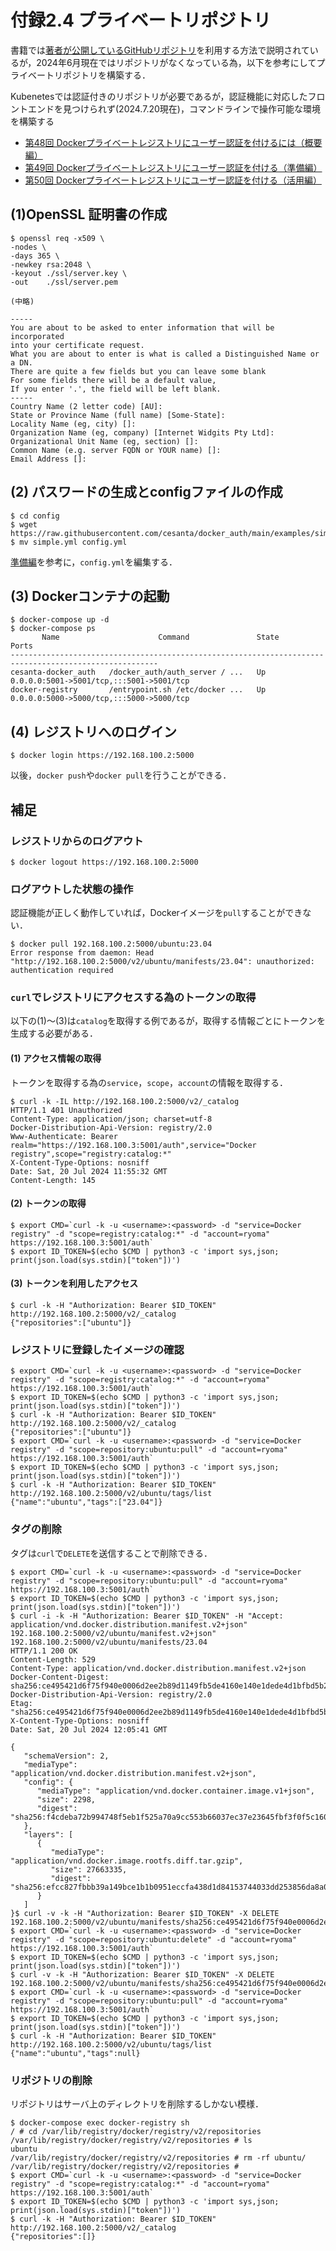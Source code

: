 # 付録2.4 プライベートリポジトリ

書籍では[著者が公開しているGitHubリポジトリ](https://github.com/takara9/registry)を利用する方法で説明されているが，2024年6月現在ではリポジトリがなくなっている為，以下を参考にしてプライベートリポジトリを構築する．

Kubenetesでは認証付きのリポジトリが必要であるが，認証機能に対応したフロントエンドを見つけられず(2024.7.20現在)，コマンドラインで操作可能な環境を構築する

- [第48回 Dockerプライベートレジストリにユーザー認証を付けるには（概要編）](https://www.itmedia.co.jp/enterprise/articles/1709/25/news017.html)
- [第49回 Dockerプライベートレジストリにユーザー認証を付ける（準備編）](https://www.itmedia.co.jp/enterprise/articles/1710/02/news018.html)
- [第50回 Dockerプライベートレジストリにユーザー認証を付ける（活用編）](https://www.itmedia.co.jp/enterprise/articles/1710/16/news016.html)

## (1)OpenSSL 証明書の作成

```
$ openssl req -x509 \
-nodes \
-days 365 \
-newkey rsa:2048 \
-keyout ./ssl/server.key \
-out    ./ssl/server.pem

(中略)

-----
You are about to be asked to enter information that will be incorporated
into your certificate request.
What you are about to enter is what is called a Distinguished Name or a DN.
There are quite a few fields but you can leave some blank
For some fields there will be a default value,
If you enter '.', the field will be left blank.
-----
Country Name (2 letter code) [AU]:
State or Province Name (full name) [Some-State]:
Locality Name (eg, city) []:
Organization Name (eg, company) [Internet Widgits Pty Ltd]:
Organizational Unit Name (eg, section) []:
Common Name (e.g. server FQDN or YOUR name) []:
Email Address []:
```

## (2) パスワードの生成とconfigファイルの作成

```
$ cd config
$ wget https://raw.githubusercontent.com/cesanta/docker_auth/main/examples/simple.yml
$ mv simple.yml config.yml
```

[準備編](https://www.itmedia.co.jp/enterprise/articles/1710/02/news018.html)を参考に，`config.yml`を編集する．

## (3) Dockerコンテナの起動

```
$ docker-compose up -d
$ docker-compose ps
       Name                      Command               State                    Ports
-------------------------------------------------------------------------------------------------------
cesanta-docker_auth   /docker_auth/auth_server / ...   Up      0.0.0.0:5001->5001/tcp,:::5001->5001/tcp
docker-registry       /entrypoint.sh /etc/docker ...   Up      0.0.0.0:5000->5000/tcp,:::5000->5000/tcp
```

## (4) レジストリへのログイン

```
$ docker login https://192.168.100.2:5000
```

以後，`docker push`や`docker pull`を行うことができる．

## 補足

### レジストリからのログアウト

```
$ docker logout https://192.168.100.2:5000
```

### ログアウトした状態の操作

認証機能が正しく動作していれば，Dockerイメージを`pull`することができない．

```
$ docker pull 192.168.100.2:5000/ubuntu:23.04
Error response from daemon: Head "http://192.168.100.2:5000/v2/ubuntu/manifests/23.04": unauthorized: authentication required
```

### `curl`でレジストリにアクセスする為のトークンの取得

以下の(1)～(3)は`catalog`を取得する例であるが，取得する情報ごとにトークンを生成する必要がある．

#### (1) アクセス情報の取得

トークンを取得する為の`service`，`scope`，`account`の情報を取得する．

```
$ curl -k -IL http://192.168.100.2:5000/v2/_catalog
HTTP/1.1 401 Unauthorized
Content-Type: application/json; charset=utf-8
Docker-Distribution-Api-Version: registry/2.0
Www-Authenticate: Bearer realm="https://192.168.100.3:5001/auth",service="Docker registry",scope="registry:catalog:*"
X-Content-Type-Options: nosniff
Date: Sat, 20 Jul 2024 11:55:32 GMT
Content-Length: 145
```

#### (2) トークンの取得

```
$ export CMD=`curl -k -u <username>:<password> -d "service=Docker registry" -d "scope=registry:catalog:*" -d "account=ryoma" https://192.168.100.3:5001/auth`
$ export ID_TOKEN=$(echo $CMD | python3 -c 'import sys,json; print(json.load(sys.stdin)["token"])')
```

#### (3) トークンを利用したアクセス

```
$ curl -k -H "Authorization: Bearer $ID_TOKEN" http://192.168.100.2:5000/v2/_catalog
{"repositories":["ubuntu"]}
```

### レジストリに登録したイメージの確認

```
$ export CMD=`curl -k -u <username>:<password> -d "service=Docker registry" -d "scope=registry:catalog:*" -d "account=ryoma" https://192.168.100.3:5001/auth`
$ export ID_TOKEN=$(echo $CMD | python3 -c 'import sys,json; print(json.load(sys.stdin)["token"])')
$ curl -k -H "Authorization: Bearer $ID_TOKEN" http://192.168.100.2:5000/v2/_catalog
{"repositories":["ubuntu"]}
$ export CMD=`curl -k -u <username>:<password> -d "service=Docker registry" -d "scope=repository:ubuntu:pull" -d "account=ryoma" https://192.168.100.3:5001/auth`
$ export ID_TOKEN=$(echo $CMD | python3 -c 'import sys,json; print(json.load(sys.stdin)["token"])')
$ curl -k -H "Authorization: Bearer $ID_TOKEN" http://192.168.100.2:5000/v2/ubuntu/tags/list
{"name":"ubuntu","tags":["23.04"]}
```

### タグの削除

タグは`curl`で`DELETE`を送信することで削除できる．

```
$ export CMD=`curl -k -u <username>:<password> -d "service=Docker registry" -d "scope=repository:ubuntu:pull" -d "account=ryoma" https://192.168.100.3:5001/auth`
$ export ID_TOKEN=$(echo $CMD | python3 -c 'import sys,json; print(json.load(sys.stdin)["token"])')
$ curl -i -k -H "Authorization: Bearer $ID_TOKEN" -H "Accept: application/vnd.docker.distribution.manifest.v2+json" 192.168.100.2:5000/v2/ubuntu/manifest.v2+json" 192.168.100.2:5000/v2/ubuntu/manifests/23.04
HTTP/1.1 200 OK
Content-Length: 529
Content-Type: application/vnd.docker.distribution.manifest.v2+json
Docker-Content-Digest: sha256:ce495421d6f75f940e0006d2ee2b89d1149fb5de4160e140e1dede4d1bfbd5b2
Docker-Distribution-Api-Version: registry/2.0
Etag: "sha256:ce495421d6f75f940e0006d2ee2b89d1149fb5de4160e140e1dede4d1bfbd5b2"
X-Content-Type-Options: nosniff
Date: Sat, 20 Jul 2024 12:05:41 GMT

{
   "schemaVersion": 2,
   "mediaType": "application/vnd.docker.distribution.manifest.v2+json",
   "config": {
      "mediaType": "application/vnd.docker.container.image.v1+json",
      "size": 2298,
      "digest": "sha256:f4cdeba72b994748f5eb1f525a70a9cc553b66037ec37e23645fbf3f0f5c160d"
   },
   "layers": [
      {
         "mediaType": "application/vnd.docker.image.rootfs.diff.tar.gzip",
         "size": 27663335,
         "digest": "sha256:efcc827fbbb39a149bce1b1b0951eccfa438d1d84153744033dd253856da8a08"
      }
   ]
}$ curl -v -k -H "Authorization: Bearer $ID_TOKEN" -X DELETE 192.168.100.2:5000/v2/ubuntu/manifests/sha256:ce495421d6f75f940e0006d2ee2b89d1149fb5de4160e140e1dede4d1bfbd5b2
$ export CMD=`curl -k -u <username>:<password> -d "service=Docker registry" -d "scope=repository:ubuntu:delete" -d "account=ryoma" https://192.168.100.3:5001/auth`
$ export ID_TOKEN=$(echo $CMD | python3 -c 'import sys,json; print(json.load(sys.stdin)["token"])')
$ curl -v -k -H "Authorization: Bearer $ID_TOKEN" -X DELETE 192.168.100.2:5000/v2/ubuntu/manifests/sha256:ce495421d6f75f940e0006d2ee2b89d1149fb5de4160e140e1dede4d1bfbd5b2
$ export CMD=`curl -k -u <username>:<password> -d "service=Docker registry" -d "scope=repository:ubuntu:pull" -d "account=ryoma" https://192.168.100.3:5001/auth`
$ export ID_TOKEN=$(echo $CMD | python3 -c 'import sys,json; print(json.load(sys.stdin)["token"])')
$ curl -k -H "Authorization: Bearer $ID_TOKEN" http://192.168.100.2:5000/v2/ubuntu/tags/list
{"name":"ubuntu","tags":null}
```

### リポジトリの削除

リポジトリはサーバ上のディレクトリを削除するしかない模様．

```
$ docker-compose exec docker-registry sh
/ # cd /var/lib/registry/docker/registry/v2/repositories
/var/lib/registry/docker/registry/v2/repositories # ls
ubuntu
/var/lib/registry/docker/registry/v2/repositories # rm -rf ubuntu/
/var/lib/registry/docker/registry/v2/repositories # 
$ export CMD=`curl -k -u <username>:<password> -d "service=Docker registry" -d "scope=registry:catalog:*" -d "account=ryoma" https://192.168.100.3:5001/auth`
$ export ID_TOKEN=$(echo $CMD | python3 -c 'import sys,json; print(json.load(sys.stdin)["token"])')
$ curl -k -H "Authorization: Bearer $ID_TOKEN" http://192.168.100.2:5000/v2/_catalog
{"repositories":[]}
```
